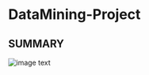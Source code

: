 # DataMining-Project

SUMMARY
-----------
![image text](https://github.com/US579/DataMining-Project/tree/master/Photo/HMM.png) 
